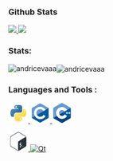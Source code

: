 <h3 align="left">Github Stats </h3>

<a href="https://github.com/jstrieb/github-stats">

![](https://github.com/andricevaaa/github-stats/blob/master/generated/overview.svg)
![](https://github.com/andricevaaa/github-stats/blob/master/generated/languages.svg)

</a>

<h3 align="left">Stats:</h3>
<p>
 <img align="left" src="https://github-readme-streak-stats.herokuapp.com/?user=andricevaaa&theme=light" alt="andricevaaa" />
 <img align="center" src="https://github-readme-stats.vercel.app/api/top-langs?username=andricevaaa&show_icons=true&locale=en&layout=compact&title_color=000&icon_color=79ff97&text_color=000&bg_color=fff&hide=html,javascript,tex" alt="andricevaaa" />
</p>

<h3 align="left">Languages and Tools :</h3>

<p align="left"> 
  <a href="https://www.python.org/" target="_blank"> 
    <img src="https://raw.githubusercontent.com/devicons/devicon/master/icons/python/python-original.svg" alt="python" width="40" height="40"/>  
  </a>

  <a href="https://kotlinlang.org/" target="_blank"> 
    <img src="https://raw.githubusercontent.com/devicons/devicon/master/icons/c/c-original.svg" alt="c" width="40" height="40"/> 
  </a>

  <a href="https://isocpp.org/" target="_blank"> 
    <img src="https://raw.githubusercontent.com/devicons/devicon/master/icons/cplusplus/cplusplus-original.svg" alt="cplusplus" width="40" height="40"/> 
  </a>
</p>

  <a href="https://www.gnu.org/software/bash/" target="_blank"> 
    <img src="https://raw.githubusercontent.com/devicons/devicon/master/icons/bash/bash-original.svg" alt="bash" width="40" height="40"/> 
  </a>
  
  <a href="https://www.qt.io/" target="_blank"> 
    <img src="https://upload.wikimedia.org/wikipedia/commons/thumb/0/0b/Qt_logo_2016.svg/225px-Qt_logo_2016.svg.png" alt="Qt" width="40" height="40"/> 
  </a>

  </a>
</p>
 
